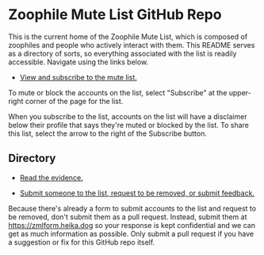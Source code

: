 # Zoophile Mute List GitHub Repo

This is the current home of the Zoophile Mute List, which is composed of zoophiles and people who actively interact with them. This README serves as a directory of sorts, so everything associated with the list is readily accessible. Navigate using the links below.

- [View and subscribe to the mute list.](https://bsky.app/profile/heika.dog/lists/3k3eg23h7ko2i)

To mute or block the accounts on the list, select "Subscribe" at the upper-right corner of the page for the list.

When you subscribe to the list, accounts on the list will have a disclaimer below their profile that says they're muted or blocked by the list. To share this list, select the arrow to the right of the Subscribe button.

## Directory

- [Read the evidence.](zml.md)

- [Submit someone to the list, request to be removed, or submit feedback.](https://zmlform.heika.dog)

Because there's already a form to submit accounts to the list and request to be removed, don't submit them as a pull request. Instead, submit them at <https://zmlform.heika.dog> so your response is kept confidential and we can get as much information as possible. Only submit a pull request if you have a suggestion or fix for this GitHub repo itself.

